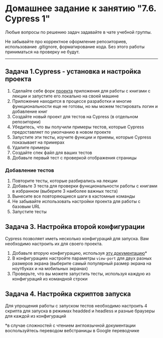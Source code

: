 # Домашнее задание к занятию "7.6. Cypress 1"

Любые вопросы по решению задач задавайте в чате учебной группы.

Не забывайте про корректное оформление репозиториев, использование .gitignore, форматирование кода. Без этого работы приниматься на проверку не будут.

---

  ## Задача 1.Cypress - установка и настройка проекта

1. Сделайте себе форк [проекта](https://github.com/netology-code/jsaqa-code/tree/main/booksApp) приложения для работы с книгами с лекции и запустите его локально на своей машине
2. Приложение находится в процессе разработки и многие функциональности еще не готовы, но мы можем тестировать логин и добавление книг
3. Создайте новый проект для тестов на Cypress (в отдельном репозитории)
4. Убедитесь, что вы получили примеры тестов, которые Cypress предоставляет по умолчанию в новом проекте
5. Запустите эти тесты, изучите функции и приемы, которые Cypress показывает на примерах
6. Удалите примеры
7. Создайте спек файл для ваших тестов
8. Добавьте первый тест с проверкой отображения страницы

  ### Добавление тестов

1. Повторите тесты, которые разбирались на лекции
2. Добавьте 3 теста для проверки функциональности работы с книгами в избранном (выберите 3 наиболее важных теста)
3. Вынесите все повторяющиеся шаги в кастомные команды
4. Не забывайте использовать настройки проекта для работы с базовым URL
5. Запустите тесты 


  ## Задача 3. Настройка второй конфигурации

Cypress позволяет иметь несколько конфигураций для запуска. Вам необходимо настроить их для своего проекта.

1. Добавьте вторую конфигурацию, используя [эту документацию](https://docs.cypress.io/guides/guides/environment-variables#Option-2-cypress-env-json)*
2. В конфигурациях настройте параметры `view-port` для двух разных размеров экрана (выберите самый популярный размер экрана на ноутбуках и на мобильных экранах)
3. Проверьте, что вы можете запустить тесты, используя каждую из конфигураций из командной строки 

  ## Задача 4. Настройка скриптов запуска

Для упрощения работы с запуском тестов необходимо настроить 4 скрипта для запуска в режимах headded и headless и разные браузеры для каждой из конфигураций

*в случае сложностей с чтением англоязычной документации воспользуйтесь переводом вебстраницы в Google переводчике
